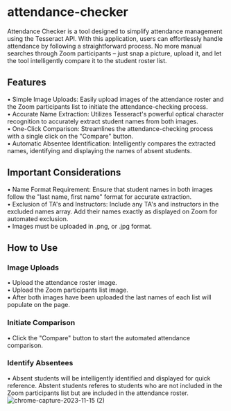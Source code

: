 # attendance-checker

Attendance Checker is a tool designed to simplify attendance management using the Tesseract API. With this application, users can effortlessly handle attendance by following a straightforward process. No more manual searches through Zoom participants – just snap a picture, upload it, and let the tool intelligently compare it to the student roster list. 

## Features
• Simple Image Uploads: Easily upload images of the attendance roster and the Zoom participants list to initiate the attendance-checking process.  
• Accurate Name Extraction: Utilizes Tesseract's powerful optical character recognition to accurately extract student names from both images.  
• One-Click Comparison: Streamlines the attendance-checking process with a single click on the "Compare" button.  
• Automatic Absentee Identification: Intelligently compares the extracted names, identifying and displaying the names of absent students. 

## Important Considerations
• Name Format Requirement: Ensure that student names in both images follow the "last name, first name" format for accurate extraction.  
• Exclusion of TA's and Instructors: Include any TA's and instructors in the excluded names array. Add their names exactly as displayed on Zoom for automated exclusion.  
• Images must be uploaded in .png, or .jpg format.

## How to Use  
### Image Uploads
• Upload the attendance roster image.  
• Upload the Zoom participants list image.  
• After both images have been uploaded the last names of each list will populate on the page.  

### Initiate Comparison  
• Click the "Compare" button to start the automated attendance comparison.   

### Identify Absentees  
• Absent students will be intelligently identified and displayed for quick reference. Abstent students referes to students who are not included in the Zoom participants list but are included in the attendance roster.  
![chrome-capture-2023-11-15 (2)](https://github.com/jsong73/attendance-checker/assets/111620893/13d9c812-a58a-4f3e-b160-a2402723dc26)
